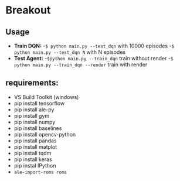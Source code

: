 # Breakout

## Usage
* **Train DQN:** 
    -`$ python main.py --test_dqn`  with 10000 episodes
    -`$ python main.py --test_dqn N`  with N episodes
* **Test Agent:**
    -`$python main.py --train_dqn` train without render
    -`$ python main.py --train_dqn --render` train with render

## requirements:
- VS Build Toolkit (windows)
- pip install tensorflow
- pip install ale-py
- pip install gym
- pip install numpy
- pip install baselines
- pip install opencv-python
- pip install pandas
- pip install matplot
- pip install tqdm
- pip install keras
- pip instal IPython
- `ale-import-roms roms`
